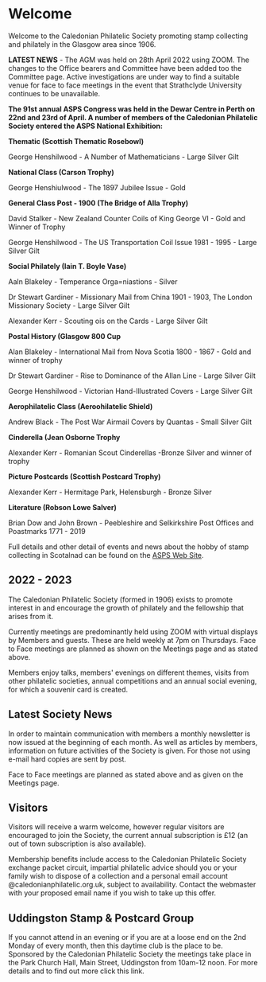 # Welcome

Welcome to the Caledonian Philatelic Society promoting stamp collecting and philately in the Glasgow area since 1906.

**LATEST NEWS** - The AGM was held on 28th April 2022 using ZOOM. The changes to the Office bearers and Committee have been added too the Committee page.  Active investigations are under way to find a suitable venue for face to face meetings in the event that Strathclyde University continues to be unavailable.

**The 91st annual ASPS Congress was held in the Dewar Centre in Perth on 22nd and 23rd of April. A number of members of the Caledonian Philatelic Society entered the ASPS National Exhibition:**

**Thematic (Scottish Thematic Rosebowl)**
 
George Henshilwood - A Number of Mathematicians - Large Silver Gilt

**National Class (Carson Trophy)**

George Henshiulwood - The 1897 Jubilee Issue - Gold

**General Class Post - 1900 (The Bridge of Alla Trophy)**

David Stalker - New Zealand Counter Coils of King George VI - Gold and Winner of Trophy

George Henshilwood - The US Transportation Coil Issue 1981 - 1995 - Large Silver Gilt

**Social Philately (Iain T. Boyle Vase)**

Aaln Blakeley - Temperance Orga=niastions - Silver

Dr Stewart Gardiner - Missionary Mail from China 1901 - 1903, The London Missionary Society - Large Silver Gilt

Alexander Kerr - Scouting ois on the Cards - Large Silver Gilt

**Postal History (Glasgow 800 Cup**

Alan Blakeley - International Mail from Nova Scotia 1800 - 1867 - Gold and winner of trophy

Dr Stewart Gardiner - Rise to Dominance of the Allan Line - Large Silver Gilt

George Henshilwood - Victorian Hand-Illustrated Covers - Large Silver Gilt

**Aerophilatelic Class (Aeroohilatelic Shield)**

Andrew Black - The Post War Airmail Covers by Quantas - Small Silver Gilt

**Cinderella (Jean Osborne Trophy**

Alexander Kerr - Romanian Scout Cinderellas -Bronze Silver and winner of trophy

**Picture Postcards (Scottish Postcard Trophy)**

Alexander Kerr - Hermitage Park, Helensburgh - Bronze Silver

**Literature (Robson Lowe Salver)**

Brian Dow and John Brown - Peebleshire and Selkirkshire Post Offices and Poastmarks 1771 - 2019

Full details and other detail of events and news about the hobby of stamp collecting in Scotalnad can be found on the [ASPS Web Site](https://www.scottishphilately.co.uk).

## 2022 - 2023

The Caledonian Philatelic Society (formed in 1906) exists to promote interest in and encourage the growth of philately and the fellowship that arises from it.

Currently meetings are predominantly held using ZOOM with virtual displays by Members and guests. These are held weekly at 7pm on Thursdays.  Face to Face meetings are planned as shown on the Meetings page and as stated above. 

Members enjoy talks, members' evenings on different themes, visits from other philatelic societies, annual competitions and an annual social evening, for which a souvenir card is created.

## Latest Society News

In order to maintain communication with members a monthly newsletter is now issued at the beginning of each month. As well as articles by members, information on future activities of the Society is given. For those not using e-mail hard copies are sent by post.

Face to Face meetings are planned as stated above and as given on the Meetings page.

## Visitors

Visitors will receive a warm welcome, however regular visitors are encouraged to join the Society, the current annual subscription is &pound;12 (an out of town subscription is also available).

Membership benefits include access to the Caledonian Philatelic Society exchange packet circuit, impartial philatelic advice should you or your family wish to dispose of a collection and a personal email account @caledonianphilatelic.org.uk, subject to availability. Contact the webmaster with your proposed email name if you wish to take up this offer.

## Uddingston Stamp & Postcard Group

If you cannot attend in an evening or if you are at a loose end on the 2nd Monday of every month, then this daytime club is the place to be. Sponsored by the Caledonian Philatelic Society the meetings take place in the Park Church Hall, Main Street, Uddingston from 10am-12 noon. For more details and to find out more click this link.
